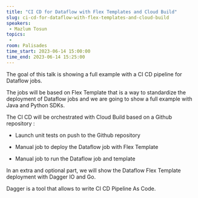 ```yaml
---
title: "CI CD for Dataflow with Flex Templates and Cloud Build"
slug: ci-cd-for-dataflow-with-flex-templates-and-cloud-build
speakers:
 - Mazlum Tosun
topics:
 - 
room: Palisades
time_start: 2023-06-14 15:00:00
time_end: 2023-06-14 15:25:00
---
```


The goal of this talk is showing a full example with a CI CD pipeline for Dataflow jobs.
 
 
 
 The jobs will be based on Flex Template that is a way to standardize the deployment of Dataflow jobs and we are going to show a full example with Java and Python SDKs.
 
 
 
 The CI CD will be orchestrated with Cloud Build based on a Github repository : 
 
 - Launch unit tests on push to the Github repository
 
 - Manual job to deploy the Dataflow job with Flex Template
 
 - Manual job to run the Dataflow job and template
 
 
 
 In an extra and optional part, we will show the Dataflow Flex Template deployment with Dagger IO and Go.
 
 
 
 Dagger is a tool that allows to write CI CD Pipeline As Code.